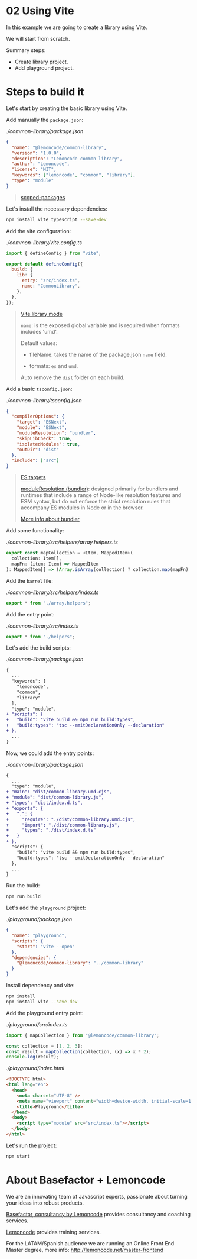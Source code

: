 # 02 Using Vite

In this example we are going to create a library using Vite.

We will start from scratch.

Summary steps:

- Create library project.
- Add playground project.

# Steps to build it

Let's start by creating the basic library using Vite.

Add manually the `package.json`:

_./common-library/package.json_

```json
{
  "name": "@lemoncode/common-library",
  "version": "1.0.0",
  "description": "Lemoncode common library",
  "author": "Lemoncode",
  "license": "MIT",
  "keywords": ["lemoncode", "common", "library"],
  "type": "module"
}
```

> [scoped-packages](https://docs.npmjs.com/cli/v9/using-npm/scope)

Let's install the necessary dependencies:

```bash
npm install vite typescript --save-dev
```

Add the vite configuration:

_./common-library/vite.config.ts_

```javascript
import { defineConfig } from "vite";

export default defineConfig({
  build: {
    lib: {
      entry: "src/index.ts",
      name: "CommonLibrary",
    },
  },
});
```

> [Vite library mode](https://vitejs.dev/guide/build.html#library-mode)
>
> `name`: is the exposed global variable and is required when formats includes 'umd'.
>
> Default values:
>
> - fileName: takes the name of the package.json `name` field.
>
> - formats: `es` and `umd`.
>
> Auto remove the `dist` folder on each build.

Add a basic `tsconfig.json`:

_./common-library/tsconfig.json_

```json
{
  "compilerOptions": {
    "target": "ESNext",
    "module": "ESNext",
    "moduleResolution": "bundler",
    "skipLibCheck": true,
    "isolatedModules": true,
    "outDir": "dist"
  },
  "include": ["src"]
}
```

> [ES targets](https://www.typescriptlang.org/tsconfig#high-level-libraries)
>
> [moduleResolution (bundler)](https://dev.to/ayc0/typescript-50-new-mode-bundler-esm-1jic): designed primarily for bundlers and runtimes that include a range of Node-like resolution features and ESM syntax, but do not enforce the strict resolution rules that accompany ES modules in Node or in the browser.
>
> [More info about bundler](https://github.com/microsoft/TypeScript/pull/51669)

Add some functionality:

_./common-library/src/helpers/array.helpers.ts_

```typescript
export const mapCollection = <Item, MappedItem>(
  collection: Item[],
  mapFn: (item: Item) => MappedItem
): MappedItem[] => (Array.isArray(collection) ? collection.map(mapFn) : []);
```

Add the `barrel` file:

_./common-library/src/helpers/index.ts_

```typescript
export * from "./array.helpers";
```

Add the entry point:

_./common-library/src/index.ts_

```typescript
export * from "./helpers";
```

Let's add the build scripts:

_./common-library/package.json_

```diff
{
  ...
  "keywords": [
    "lemoncode",
    "common",
    "library"
  ],
  "type": "module",
+ "scripts": {
+   "build": "vite build && npm run build:types",
+   "build:types": "tsc --emitDeclarationOnly --declaration"
+ },
  ...
}

```

Now, we could add the entry points:

_./common-library/package.json_

```diff
{
  ...
  "type": "module",
+ "main": "dist/common-library.umd.cjs",
+ "module": "dist/common-library.js",
+ "types": "dist/index.d.ts",
+ "exports": {
+   ".": {
+     "require": "./dist/common-library.umd.cjs",
+     "import": "./dist/common-library.js",
+     "types": "./dist/index.d.ts"
+   }
+ },
  "scripts": {
    "build": "vite build && npm run build:types",
    "build:types": "tsc --emitDeclarationOnly --declaration"
  },
  ...
}
```

Run the build:

```bash
npm run build
```

Let's add the `playground` project:

_./playground/package.json_

```json
{
  "name": "playground",
  "scripts": {
    "start": "vite --open"
  },
  "dependencies": {
    "@lemoncode/common-library": "../common-library"
  }
}
```

Install dependency and vite:

```bash
npm install
npm install vite --save-dev
```

Add the playground entry point:

_./playground/src/index.ts_

```typescript
import { mapCollection } from "@lemoncode/common-library";

const collection = [1, 2, 3];
const result = mapCollection(collection, (x) => x * 2);
console.log(result);
```

_./playground/index.html_

```html
<!DOCTYPE html>
<html lang="en">
  <head>
    <meta charset="UTF-8" />
    <meta name="viewport" content="width=device-width, initial-scale=1.0" />
    <title>Playground</title>
  </head>
  <body>
    <script type="module" src="src/index.ts"></script>
  </body>
</html>
```

Let's run the project:

```bash
npm start
```

# About Basefactor + Lemoncode

We are an innovating team of Javascript experts, passionate about turning your ideas into robust products.

[Basefactor, consultancy by Lemoncode](http://www.basefactor.com) provides consultancy and coaching services.

[Lemoncode](http://lemoncode.net/services/en/#en-home) provides training services.

For the LATAM/Spanish audience we are running an Online Front End Master degree, more info: http://lemoncode.net/master-frontend
